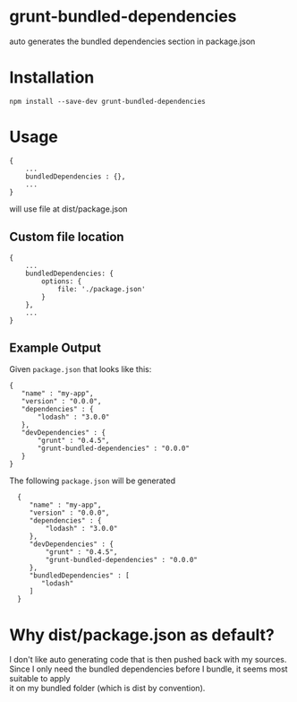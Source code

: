 # grunt-bundled-dependencies

auto generates the bundled dependencies section in package.json

# Installation

```
npm install --save-dev grunt-bundled-dependencies
```


# Usage

```
{
    ...
    bundledDependencies : {},
    ...
}
```

will use file at dist/package.json


## Custom file location

```
{
    ...
    bundledDependencies: {
        options: {
            file: './package.json'
        }
    },
    ...
}
```

## Example Output

Given `package.json` that looks like this:

 ```
 {
    "name" : "my-app",
    "version" : "0.0.0",
    "dependencies" : {
        "lodash" : "3.0.0"
    },
    "devDependencies" : {
        "grunt" : "0.4.5",
        "grunt-bundled-dependencies" : "0.0.0"
    }
 }
 ```

The following `package.json` will be generated

```
  {
     "name" : "my-app",
     "version" : "0.0.0",
     "dependencies" : {
         "lodash" : "3.0.0"
     },
     "devDependencies" : {
         "grunt" : "0.4.5",
         "grunt-bundled-dependencies" : "0.0.0"
     },
     "bundledDependencies" : [
        "lodash"
     ]
  }
```


# Why dist/package.json as default?

I don't like auto generating code that is then pushed back with my sources.<br/>
Since I only need the bundled dependencies before I bundle, it seems most suitable to apply<br/>
it on my bundled folder (which is dist by convention). <br/>